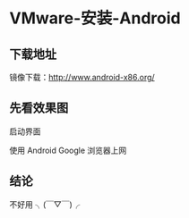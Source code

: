 # VMware-安装-Android
## 下载地址
镜像下载：http://www.android-x86.org/

## 先看效果图
启动界面


使用 Android Google 浏览器上网


## 结论
不好用 ╮(￣▽￣)╭